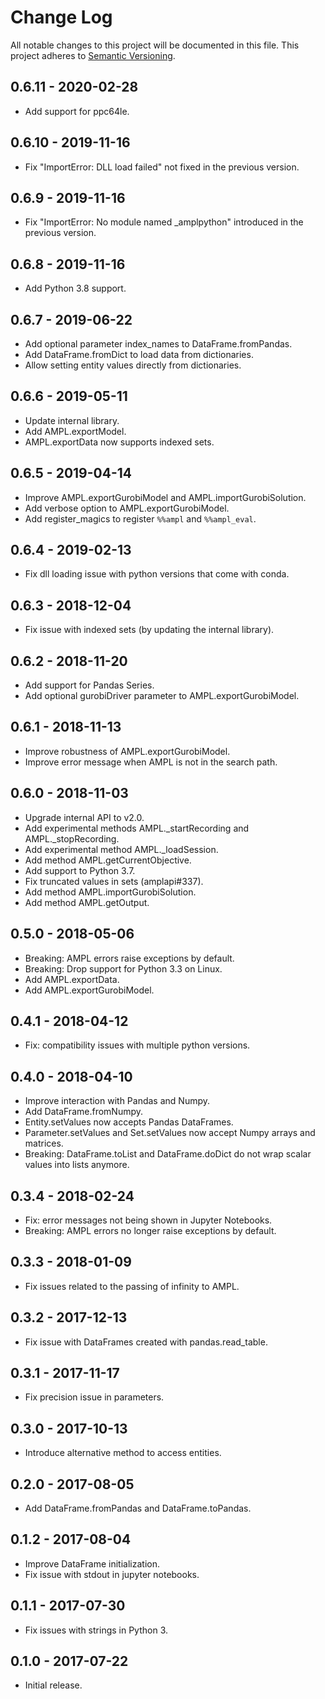 # Change Log
All notable changes to this project will be documented in this file.
This project adheres to [Semantic Versioning](http://semver.org/).

## 0.6.11 - 2020-02-28
- Add support for ppc64le.

## 0.6.10 - 2019-11-16
- Fix "ImportError: DLL load failed" not fixed in the previous version.

## 0.6.9 - 2019-11-16
- Fix "ImportError: No module named _amplpython" introduced in the previous version.

## 0.6.8 - 2019-11-16
- Add Python 3.8 support.

## 0.6.7 - 2019-06-22
- Add optional parameter index_names to DataFrame.fromPandas.
- Add DataFrame.fromDict to load data from dictionaries.
- Allow setting entity values directly from dictionaries.

## 0.6.6 - 2019-05-11
- Update internal library.
- Add AMPL.exportModel.
- AMPL.exportData now supports indexed sets.

## 0.6.5 - 2019-04-14
- Improve AMPL.exportGurobiModel and AMPL.importGurobiSolution.
- Add verbose option to AMPL.exportGurobiModel.
- Add register_magics to register `%%ampl` and `%%ampl_eval`.

## 0.6.4 - 2019-02-13
- Fix dll loading issue with python versions that come with conda.

## 0.6.3 - 2018-12-04
- Fix issue with indexed sets (by updating the internal library).

## 0.6.2 - 2018-11-20
- Add support for Pandas Series.
- Add optional gurobiDriver parameter to AMPL.exportGurobiModel.

## 0.6.1 - 2018-11-13
- Improve robustness of AMPL.exportGurobiModel.
- Improve error message when AMPL is not in the search path.

## 0.6.0 - 2018-11-03
- Upgrade internal API to v2.0.
- Add experimental methods AMPL._startRecording and AMPL._stopRecording.
- Add experimental method AMPL._loadSession.
- Add method AMPL.getCurrentObjective.
- Add support to Python 3.7.
- Fix truncated values in sets (amplapi#337).
- Add method AMPL.importGurobiSolution.
- Add method AMPL.getOutput.

## 0.5.0 - 2018-05-06
- Breaking: AMPL errors raise exceptions by default.
- Breaking: Drop support for Python 3.3 on Linux.
- Add AMPL.exportData.
- Add AMPL.exportGurobiModel.

## 0.4.1 - 2018-04-12
- Fix: compatibility issues with multiple python versions.

## 0.4.0 - 2018-04-10
- Improve interaction with Pandas and Numpy.
- Add DataFrame.fromNumpy.
- Entity.setValues now accepts Pandas DataFrames.
- Parameter.setValues and Set.setValues now accept Numpy arrays and matrices.
- Breaking: DataFrame.toList and DataFrame.doDict do not wrap scalar values into lists anymore.

## 0.3.4 - 2018-02-24
- Fix: error messages not being shown in Jupyter Notebooks.
- Breaking: AMPL errors no longer raise exceptions by default.

## 0.3.3 - 2018-01-09
- Fix issues related to the passing of infinity to AMPL.

## 0.3.2 - 2017-12-13
- Fix issue with DataFrames created with pandas.read_table.

## 0.3.1 - 2017-11-17
- Fix precision issue in parameters.

## 0.3.0 - 2017-10-13
- Introduce alternative method to access entities.

## 0.2.0 - 2017-08-05
- Add DataFrame.fromPandas and DataFrame.toPandas.

## 0.1.2 - 2017-08-04
- Improve DataFrame initialization.
- Fix issue with stdout in jupyter notebooks.

## 0.1.1 - 2017-07-30
- Fix issues with strings in Python 3.

## 0.1.0 - 2017-07-22
- Initial release.
